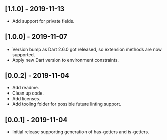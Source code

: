## [1.1.0] - 2019-11-13

* Add support for private fields.

## [1.0.0] - 2019-11-07

* Version bump as Dart 2.6.0 got released, so extension methods are now
  supported.
* Apply new Dart version to environment constraints.

## [0.0.2] - 2019-11-04

* Add readme.
* Clean up code.
* Add licenses.
* Add tooling folder for possible future linting support.

## [0.0.1] - 2019-11-04

* Initial release supporting generation of has-getters and is-getters.
